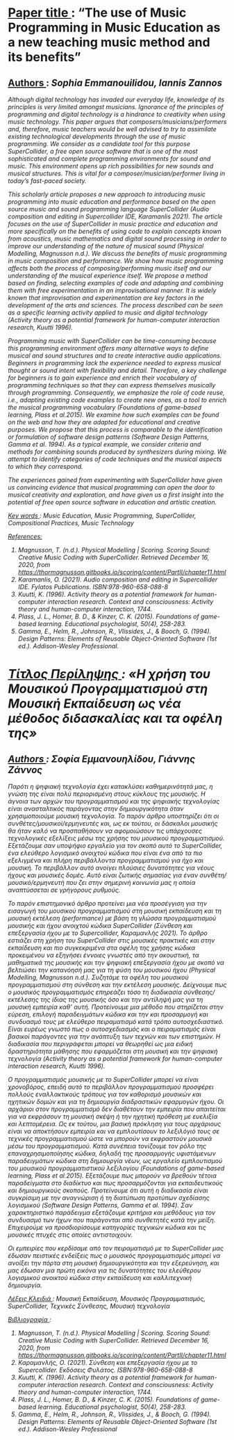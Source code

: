 # <u> Paper title </u>: “The use of Music Programming in Music Education as a new teaching music method and its benefits”

## <u> Authors </u>: <em> Sophia Emmanouilidou, Iannis Zannos

Although digital technology has invaded our everyday life, knowledge of its principles is very limited amongst musicians. Ignorance of the principles of programming and digital technology is a hindrance to creativity when using music technology. This paper argues that composers/musicians/performers and, therefore, music teachers would be well advised to try to assimilate existing technological developments through the use of music programming. We consider as a candidate tool for this purpose SuperCollider, a free open source software that is one of the most sophisticated and complete programming environments for sound and music. This environment opens up rich possibilities for new sounds and musical structures. This is vital for a composer/musician/performer living in today’s fast-paced society.

This scholarly article proposes a new approach to introducing music programming into music education and performance based on the open source music and sound programming language SuperCollider (Audio composition and editing in Supercollider IDE, Karamanlis 2021). The article focuses on the use of SuperCollider in music practice and education and more specifically on the benefits of using code to explain concepts known from acoustics, music mathematics and digital sound processing in order to improve our understanding of the nature of musical sound (Physical Modelling, Magnusson n.d.). We discuss the benefits of music programming in music composition and performance. We show how music programming affects both the process of composing/performing music itself and our understanding of the musical experience itself. We propose a method based on finding, selecting examples of code and adapting and combining them with free experimentation in an improvisational manner. It is widely known that improvisation and experimentation are key factors in the development of the arts and sciences. The process described can be seen as a specific learning activity applied to music and digital technology (Activity theory as a potential framework for human-computer interaction research, Kuutti 1996).

Programming music with SuperCollider can be time-consuming because this programming environment offers many alternative ways to define musical and sound structures and to create interactive audio applications. Beginners in programming lack the experience needed to express musical thought or sound intent with flexibility and detail. Therefore, a key challenge for beginners is to gain experience and enrich their vocabulary of programming techniques so that they can express themselves musically through programming. Consequently, we emphasize the role of code reuse, i.e., adapting existing code examples to create new ones, as a tool to enrich the musical programming vocabulary (Foundations of game-based learning, Plass et al.2015). We examine how such examples can be found on the web and how they are adapted for educational and creative purposes. We propose that this process is comparable to the identification or formulation of software design patterns (Software Design Patterns, Gamma et al. 1994). As a typical example, we consider criteria and methods for combining sounds produced by synthesizers during mixing. We attempt to identify categories of code techniques and the musical aspects to which they correspond.

The experiences gained from experimenting with SuperCollider have given us convincing evidence that musical programming can open the door to musical creativity and exploration, and have given us a first insight into the potential of free open source software in education and artistic creation.

<u> Key words </u> : Music Education, Music Programming, SuperCollider, Compositional Practices, Music Technology

<u> References: </u>

1.	Magnusson, T. (n.d.). Physical Modelling | Scoring. Scoring Sound: Creative Music Coding with SuperCollider. Retrieved December 16, 2020, from https://thormagnusson.gitbooks.io/scoring/content/PartII/chapter11.html
2.	Karamanlis, O. (2021). Audio composition and editing in Supercollider IDE. Fylatos Publications. ISBN:978-960-658-088-8
3. Kuutti, K. (1996). Activity theory as a potential framework for human-computer interaction research. Context and consciousness: Activity theory and human-computer interaction, 1744.
4. Plass, J. L., Homer, B. D., & Kinzer, C. K. (2015). Foundations of game-based learning. Educational psychologist, 50(4), 258-283.
5. Gamma, E., Helm, R., Johnson, R., Vlissides, J., & Booch, G. (1994). Design Patterns: Elements of Reusable Object-Oriented Software (1st ed.). Addison-Wesley Professional.

# <u> Τίτλος Περίληψης </u>: «Η χρήση του Μουσικού Προγραμματισμού στη Μουσική Εκπαίδευση ως νέα μέθοδος διδασκαλίας και τα οφέλη της»

## <u> Authors </u>: <em> Σοφία Εμμανουηλίδου, Γιάννης Ζάννος

Παρότι η ψηφιακή τεχνολογία έχει κατακλύσει καθημερινότητά μας, η γνώση της είναι πολύ περιορισμένη στους κύκλους της μουσικής. Η άγνοια των αρχών του προγραμματισμού και της ψηφιακής τεχνολογίας είναι ανασταλτικός παράγοντας στην δημιουργικότητα όταν χρησιμοποιούμε μουσική τεχνολογία. Το παρόν άρθρο υποστηρίζει ότι οι συνθέτες/μουσικοί/ερμηνευτές και, ως εκ τούτου, οι δάσκαλοι μουσικής θα ήταν καλό να προσπαθήσουν να αφομοιώσουν τις υπάρχουσες τεχνολογικές εξελίξεις μέσω της χρήσης του μουσικού προγραμματισμού. Εξετάζουμε σαν υποψήφιο εργαλείο για τον σκοπό αυτό το SuperCollider, ένα ελεύθερο λογισμικό ανοιχτού κώδικα που είναι ένα από τα πιo εξελιγμένα και πλήρη περιβάλλοντα προγραμματισμού για ήχο και μουσική. Το περιβάλλον αυτό ανοίγει πλούσιες δυνατότητες για νέους ήχους και μουσικές δομές. Αυτό είναι ζωτικής σημασίας για έναν συνθέτη/μουσικό/ερμηνευτή που ζει στην σημερινή κοινωνία μας η οποία αναπτύσσεται σε γρήγορους ρυθμούς.

Το παρόν επιστημονικό άρθρο προτείνει μια νέα προσέγγιση για την εισαγωγή του μουσικού προγραμματισμού στη μουσική εκπαίδευση και τη μουσική εκτέλεση (performance) με βάση τη γλώσσα προγραμματισμού μουσικής και ήχου ανοιχτού κώδικα SuperCollider (Σύνθεση και επεξεργασία ήχου με το Supercollider, Καραμανλής 2021). To άρθρο εστιάζει στη χρήση του SuperCollider στις μουσικές πρακτικές και στην εκπαίδευση και πιο συγκεκριμένα στα οφέλη της χρήσης κώδικα προκειμένου να εξηγήσει έννοιες γνωστές από την ακουστική, τα μαθηματικά της μουσικής και την ψηφιακή επεξεργασία ήχου με σκοπό να βελτιώσει την κατανόησή μας για τη φύση του μουσικού ήχου (Physical Modelling, Magnusson n.d.). Συζητάμε τα οφέλη του μουσικού προγραμματισμού στη σύνθεση και την εκτέλεση μουσικής. Δείχνουμε πως ο μουσικός προγραμματισμός επηρεάζει τόσο τη διαδικασία σύνθεσης/εκτέλεσης της ίδιας της μουσικής όσο και την αντίληψή μας για τη μουσική εμπειρία καθ’ αυτή. Προτείνουμε μια μέθοδο που στηρίζεται στην εύρεση, επιλογή παραδειγμάτων κώδικα και την και προσαρμογή και συνδυασμό τους με ελεύθερο πειραματισμό κατά τρόπο αυτοσχεδιαστικό. Είναι ευρέως γνωστό πως ο αυτοσχεδιασμός και ο πειραματισμός είναι βασικοί παράγοντες για την ανάπτυξη των τεχνών και των επιστημών. Η διαδικασία που περιγράφεται μπορεί να θεωρηθεί ως μια ειδική δραστηριότητα μάθησης που εφαρμόζεται στη μουσική και την ψηφιακή τεχνολογία (Activity theory as a potential framework for human-computer interaction research, Kuutti 1996).

Ο προγραμματισμός μουσικής με το SuperCollider μπορεί να είναι χρονοβόρος, επειδή αυτό το περιβάλλον προγραμματισμού προσφέρει πολλούς εναλλακτικούς τρόπους για τον καθορισμό μουσικών και ηχητικών δομών και για τη δημιουργία διαδραστικών εφαρμογών ήχου. Οι αρχάριοι στον προγραμματισμό δεν διαθέτουν την εμπειρία που απαιτείται για να εκφράσουν τη μουσική σκέψη ή την ηχητική πρόθεση με ευελιξία και λεπτομέρεια. Ως εκ τούτου, μια βασική πρόκληση για τους αρχάριους είναι να αποκτήσουν εμπειρία και να εμπλουτίσουν το λεξιλόγιό τους σε τεχνικές προγραμματισμού ώστε να μπορούν να εκφραστούν μουσικά μέσω του προγραμματισμού. Κατά συνέπεια τονίζουμε τον ρόλο της επαναχρησιμοποίησης κώδικα, δηλαδή της προσαρμογής υφιστάμενων παραδειγμάτων κώδικα στη δημιουργία νέων, ως εργαλείο εμπλουτισμού του μουσικού προγραμματιστικού λεξιλογίου (Foundations of game-based learning, Plass et al.2015). Εξετάζουμε πως μπορούν να βρεθούν τέτοια παραδείγματα στο διαδίκτυο και πως προσαρμόζονται για εκπαιδευτικούς και δημιουργικούς σκοπούς. Προτείνουμε ότι αυτή η διαδικασία είναι συγκρίσιμη με την αναγνώριση ή τη διατύπωση προτύπων σχεδίασης λογισμικού (Software Design Patterns, Gamma et al. 1994). Σαν χαρακτηριστικό παράδειγμα εξετάζουμε κριτήρια και μεθόδους για τον συνδυασμό των ήχων που παράγονται από συνθετητές κατά την μείξη. Επιχειρούμε να προσδιορίσουμε κατηγορίες τεχνικών κώδικα και τις μουσικές πτυχές στις οποίες αντιστοιχούν.

Οι εμπειρίες που κερδίσαμε από τον πειραματισμό με το SuperCollider μας έδωσαν πειστικές ενδείξεις πως ο μουσικός προγραμματισμός μπορεί να ανοίξει την πόρτα στη μουσική δημιουργικότητα και την εξερεύνηση, και μας έδωσαν μια πρώτη εικόνα για τις δυνατότητες του ελεύθερου λογισμικού ανοικτού κώδικα στην εκπαίδευση και καλλιτεχνική δημιουργία.

<u> Λέξεις Κλειδιά </u> :  Μουσική Εκπαίδευση, Μουσικός Προγραμματισμός,  SuperCollider, Τεχνικές Σύνθεσης, Μουσική τεχνολογία

<u> Βιβλιογραφία </u>:

1.	Magnusson, T. (n.d.). Physical Modelling | Scoring. Scoring Sound: Creative Music Coding with SuperCollider. Retrieved December 16, 2020, from https://thormagnusson.gitbooks.io/scoring/content/PartII/chapter11.html
2.	Καραμανλής, O. (2021). Σύνθεση και επεξεργασία ήχου με το Supercollider. Εκδόσεις Φυλάτος. ISBN:978-960-658-088-8
3. Kuutti, K. (1996). Activity theory as a potential framework for human-computer interaction research. Context and consciousness: Activity theory and human-computer interaction, 1744.
4. Plass, J. L., Homer, B. D., & Kinzer, C. K. (2015). Foundations of game-based learning. Educational psychologist, 50(4), 258-283.
5. Gamma, E., Helm, R., Johnson, R., Vlissides, J., & Booch, G. (1994). Design Patterns: Elements of Reusable Object-Oriented Software (1st ed.). Addison-Wesley Professional
